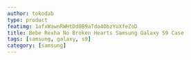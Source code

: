 ```yaml
---
author: tokodab
type: product
featimg: 1afxWawnRWHtDd0B9aTdo4ObzYuXfeZoD
title: Bebe Rexha No Broken Hearts Samsung Galaxy S9 Case
tags: [samsung, galaxy, s9]
category: [samsung]
---
```

